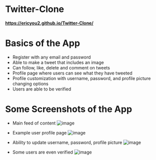 # Twitter-Clone
<Strong>https://ericyou2.github.io/Twitter-Clone/</Strong>

# Basics of the App
- Register with any email and password
- Able to make a tweet that includes an image
- Can follow, like, delete and comment on tweets
- Profile page where users can see what they have tweeted
- Profile customization with username, password, and profile picture changing options
- Users are able to be verified

# Some Screenshots of the App
- Main feed of content
![image](https://user-images.githubusercontent.com/89868564/209028624-eda3c46f-4c4f-41b0-8c59-bd4b77417854.png)

- Example user profile page
![image](https://user-images.githubusercontent.com/89868564/209028738-8cc95c80-3feb-4c3c-9e4b-979192bbc233.png)

- Ability to update username, password, profile picture
![image](https://user-images.githubusercontent.com/89868564/209028800-30fead20-775d-49ef-bb95-777d76927312.png)

- Some users are even verified
![image](https://user-images.githubusercontent.com/89868564/209029161-075c8ac7-3a57-4e9b-9401-71292d545f63.png)
